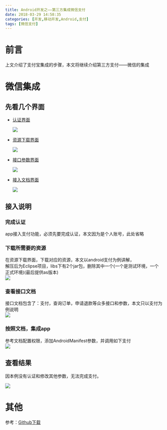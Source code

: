 ```yaml
---
title: Android开发之——第三方集成微信支付
date: 2018-03-29 14:58:35
categories: [开发,移动开发,Android,支付]
tags: [微信支付]
---
```

# 前言 
上文介绍了支付宝集成的步骤，本文将继续介绍第三方支付——微信的集成

<!--more-->  

# 微信集成 
## 先看几个界面  
- [认证界面][1] 
	
	![][2]  

- [资源下载界面][3]
	
	![][4]  
- [接口参数界面][5]
	
	![][6]
- [接入文档界面][7]  
	
	![][8]  

## 接入说明 
### 完成认证  
app接入支付功能，必须先要完成认证，本文因为是个人账号，此处省略 
### 下载所需要的资源
在资源下载界面，下载对应的资源，本文以android支付为例讲解，  
解压后为Eclipse项目，libs下有2个jar包，删除其中一个(一个是测试环境，一个正式环境)(最后提供as版本)    
![][9]
### 查看接口文档 
接口文档包含了：支付，查询订单，申请退款等众多接口和参数，本文只以支付为例说明     
![][10]  
### 按照文档，集成app
参考文档配置权限，添加AndroidManifest参数，并调用如下支付    
![][11]

## 查看结果 
因本例没有认证和修改其他参数，无法完成支付。

![][12] 
# 其他  
参考：[Github下载][13]


[1]: https://open.weixin.qq.com/cgi-bin/verifyprofile?t=setting/verify&lang=zh_CN&token=184658bcad355ddba7ab82987f2cdcfa87be7aa9
[2]: http://bolo-imgs.pgzxc.com/weichat-recog.png
[3]: https://pay.weixin.qq.com/wiki/doc/api/app/app.php?chapter=11_1
[4]: http://bolo-imgs.pgzxc.com/weichat-sdk-download.png
[5]: https://pay.weixin.qq.com/wiki/doc/api/app/app.php?chapter=9_12&index=2
[6]: http://bolo-imgs.pgzxc.com/weichat-para.png
[7]: https://pay.weixin.qq.com/wiki/doc/api/app/app.php?chapter=8_5#
[8]: http://bolo-imgs.pgzxc.com/weichat-android-doc.png
[9]: http://bolo-imgs.pgzxc.com/weichat-eclise.png
[10]: http://bolo-imgs.pgzxc.com/weichat-pay-para.png
[11]: http://bolo-imgs.pgzxc.com/weichat-pay-doc.png
[12]: http://bolo-imgs.pgzxc.com/weichat-pay-result.gif
[13]: https://github.com/PGzxc/weichatPay
